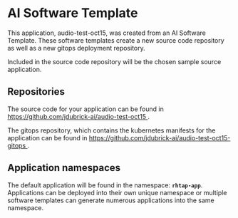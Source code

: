 # AI Software Template

This application, audio-test-oct15, was created from an AI Software Template. These software templates create a new source code repository as well as a new gitops deployment repository.

Included in the source code repository will be the chosen sample source application.

## Repositories

The source code for your application can be found in [https://github.com/jdubrick-ai/audio-test-oct15 ](https://github.com/jdubrick-ai/audio-test-oct15 ).
 
The gitops repository, which contains the kubernetes manifests for the application can be found in 
[https://github.com/jdubrick-ai/audio-test-oct15-gitops ](https://github.com/jdubrick-ai/audio-test-oct15-gitops ). 

## Application namespaces 

The default application will be found in the namespace: **`rhtap-app`**. Applications can be deployed into their own unique namespace or multiple software templates can generate numerous applications into the same namespace.